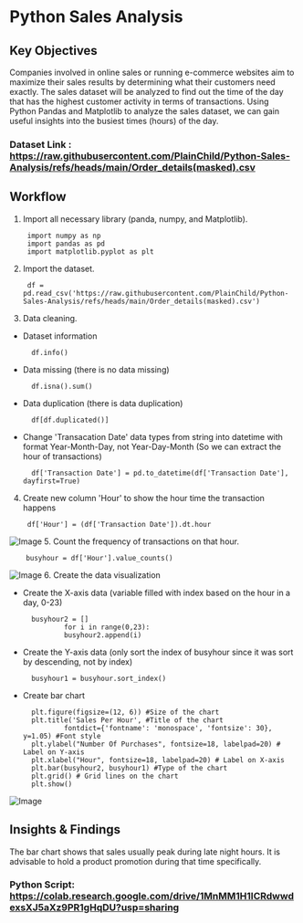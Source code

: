 # Python Sales Analysis

## Key Objectives
Companies involved in online sales or running e-commerce websites aim to maximize their sales results by determining what their customers need exactly. The sales dataset will be analyzed to find out the time of the day that has the highest customer activity in terms of transactions. Using Python Pandas and Matplotlib to analyze the sales dataset, we can gain useful insights into the busiest times (hours) of the day.

### Dataset Link : https://raw.githubusercontent.com/PlainChild/Python-Sales-Analysis/refs/heads/main/Order_details(masked).csv


## Workflow 
1. Import all necessary library (panda, numpy, and Matplotlib).

        import numpy as np
        import pandas as pd
        import matplotlib.pyplot as plt

2. Import the dataset.

        df = pd.read_csv('https://raw.githubusercontent.com/PlainChild/Python-Sales-Analysis/refs/heads/main/Order_details(masked).csv')
3. Data cleaning.
- Dataset information

        df.info()
- Data missing (there is no data missing)

        df.isna().sum()
- Data duplication (there is data duplication)

        df[df.duplicated()]
- Change 'Transacation Date' data types from string into datetime with format Year-Month-Day, not Year-Day-Month (So we can extract the hour of transactions)

        df['Transaction Date'] = pd.to_datetime(df['Transaction Date'], dayfirst=True)
4. Create new column 'Hour' to show the hour time the transaction happens

        df['Hour'] = (df['Transaction Date']).dt.hour
![Image](https://github.com/user-attachments/assets/a0d98efb-07a4-4d2c-be13-c1726de7863e)
5. Count the frequency of transactions on that hour.

        busyhour = df['Hour'].value_counts()
![Image](https://github.com/user-attachments/assets/6937ae05-d60d-42d6-ab2b-82dd1afd615e)
6. Create the data visualization
- Create the X-axis data (variable filled with index based on the hour in a day, 0-23)

        busyhour2 = []
                for i in range(0,23):
                busyhour2.append(i)
- Create the Y-axis data (only sort the index of busyhour since it was sort by descending, not by index)

        busyhour1 = busyhour.sort_index()

- Create bar chart

        plt.figure(figsize=(12, 6)) #Size of the chart
        plt.title('Sales Per Hour', #Title of the chart
                fontdict={'fontname': 'monospace', 'fontsize': 30}, y=1.05) #Font style
        plt.ylabel("Number Of Purchases", fontsize=18, labelpad=20) # Label on Y-axis
        plt.xlabel("Hour", fontsize=18, labelpad=20) # Label on X-axis
        plt.bar(busyhour2, busyhour1) #Type of the chart
        plt.grid() # Grid lines on the chart
        plt.show()
![Image](https://github.com/user-attachments/assets/de86cb9b-7072-449d-a42e-a1a2d5900b04)
## Insights & Findings
The bar chart shows that sales usually peak during late night hours. It is advisable to hold a product promotion during that time specifically.

### Python Script: https://colab.research.google.com/drive/1MnMM1H1ICRdwwdexsXJ5aXz9PR1gHqDU?usp=sharing
